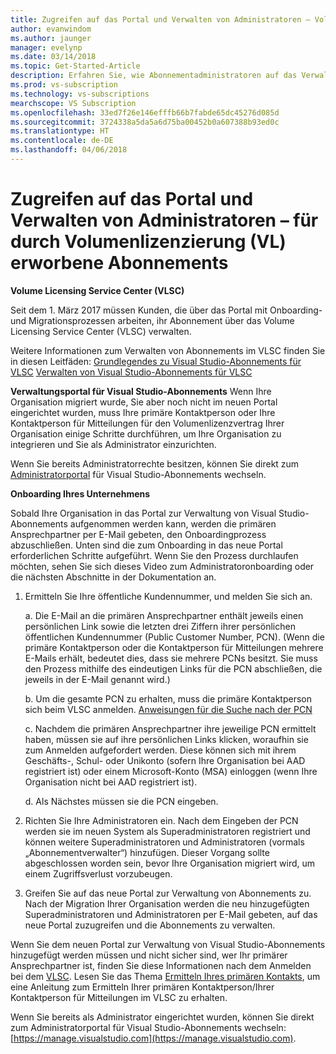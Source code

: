 ```yaml
---
title: Zugreifen auf das Portal und Verwalten von Administratoren – Volumenlizenzierung | Microsoft-Dokumentation
author: evanwindom
ms.author: jaunger
manager: evelynp
ms.date: 03/14/2018
ms.topic: Get-Started-Article
description: Erfahren Sie, wie Abonnementadministratoren auf das Verwaltungsportal zugreifen und die über die Volumenlizenzierung (VL) erworbenen Abonnements verwalten können.
ms.prod: vs-subscription
ms.technology: vs-subscriptions
mearchscope: VS Subscription
ms.openlocfilehash: 33ed7f26e146efffb66b7fabde65dc45276d085d
ms.sourcegitcommit: 3724338a5da5a6d75ba00452b0a607388b93ed0c
ms.translationtype: HT
ms.contentlocale: de-DE
ms.lasthandoff: 04/06/2018
---
```

# <a name="accessing-the-portal-and-managing-administrators---for-subscriptions-acquired-through-volume-licensing-vl"></a>Zugreifen auf das Portal und Verwalten von Administratoren – für durch Volumenlizenzierung (VL) erworbene Abonnements

**Volume Licensing Service Center (VLSC)**

Seit dem 1. März 2017 müssen Kunden, die über das Portal mit Onboarding- und Migrationsprozessen arbeiten, ihr Abonnement über das Volume Licensing Service Center (VLSC) verwalten. 

Weitere Informationen zum Verwalten von Abonnements im VLSC finden Sie in diesen Leitfäden: [Grundlegendes zu Visual Studio-Abonnements für VLSC](https://www.visualstudio.com/wp-content/uploads/2016/11/Understanding-Visual-Studio-Subscriptions-Administration-Guide-for-VLSC.pdf)
[Verwalten von Visual Studio-Abonnements für VLSC](https://www.visualstudio.com/wp-content/uploads/2016/11/Managing-Visual-Studio-Subscriptions-Administration-Guide-for-VLSC.pdf)

**Verwaltungsportal für Visual Studio-Abonnements** Wenn Ihre Organisation migriert wurde, Sie aber noch nicht im neuen Portal eingerichtet wurden, muss Ihre primäre Kontaktperson oder Ihre Kontaktperson für Mitteilungen für den Volumenlizenzvertrag Ihrer Organisation einige Schritte durchführen, um Ihre Organisation zu integrieren und Sie als Administrator einzurichten. 

Wenn Sie bereits Administratorrechte besitzen, können Sie direkt zum [Administratorportal](https://manage.visualstudio.com/) für Visual Studio-Abonnements wechseln.

**Onboarding Ihres Unternehmens**

Sobald Ihre Organisation in das Portal zur Verwaltung von Visual Studio-Abonnements aufgenommen werden kann, werden die primären Ansprechpartner per E-Mail gebeten, den Onboardingprozess abzuschließen. Unten sind die zum Onboarding in das neue Portal erforderlichen Schritte aufgeführt. Wenn Sie den Prozess durchlaufen möchten, sehen Sie sich dieses Video zum Administratoronboarding oder die nächsten Abschnitte in der Dokumentation an. 

1.  Ermitteln Sie Ihre öffentliche Kundennummer, und melden Sie sich an.

     a. Die E-Mail an die primären Ansprechpartner enthält jeweils einen persönlichen Link sowie die letzten drei Ziffern ihrer persönlichen öffentlichen Kundennummer (Public Customer Number, PCN).  (Wenn die primäre Kontaktperson oder die Kontaktperson für Mitteilungen mehrere E-Mails erhält, bedeutet dies, dass sie mehrere PCNs besitzt. Sie muss den Prozess mithilfe des eindeutigen Links für die PCN abschließen, die jeweils in der E-Mail genannt wird.)

     b. Um die gesamte PCN zu erhalten, muss die primäre Kontaktperson sich beim VLSC anmelden. [Anweisungen für die Suche nach der PCN](/find-pcn/) 

     c. Nachdem die primären Ansprechpartner ihre jeweilige PCN ermittelt haben, müssen sie auf ihre persönlichen Links klicken, woraufhin sie zum Anmelden aufgefordert werden. Diese können sich mit ihrem Geschäfts-, Schul- oder Unikonto (sofern Ihre Organisation bei AAD registriert ist) oder einem Microsoft-Konto (MSA) einloggen (wenn Ihre Organisation nicht bei AAD registriert ist). 

     d. Als Nächstes müssen sie die PCN eingeben. 

2.  Richten Sie Ihre Administratoren ein.  Nach dem Eingeben der PCN werden sie im neuen System als Superadministratoren registriert und können weitere Superadministratoren und Administratoren (vormals „Abonnementverwalter“) hinzufügen. Dieser Vorgang sollte abgeschlossen worden sein, bevor Ihre Organisation migriert wird, um einem Zugriffsverlust vorzubeugen. 

3.  Greifen Sie auf das neue Portal zur Verwaltung von Abonnements zu. Nach der Migration Ihrer Organisation werden die neu hinzugefügten Superadministratoren und Administratoren per E-Mail gebeten, auf das neue Portal zuzugreifen und die Abonnements zu verwalten.  

Wenn Sie dem neuen Portal zur Verwaltung von Visual Studio-Abonnements hinzugefügt werden müssen und nicht sicher sind, wer Ihr primärer Ansprechpartner ist, finden Sie diese Informationen nach dem Anmelden bei dem [VLSC](https://www.microsoft.com/Licensing/servicecenter/default.aspx). Lesen Sie das Thema [Ermitteln Ihres primären Kontakts](/find-primary-contact/), um eine Anleitung zum Ermitteln Ihrer primären Kontaktperson/Ihrer Kontaktperson für Mitteilungen im VLSC zu erhalten.

Wenn Sie bereits als Administrator eingerichtet wurden, können Sie direkt zum Administratorportal für Visual Studio-Abonnements wechseln: [https://manage.visualstudio.com](https://manage.visualstudio.com). 
